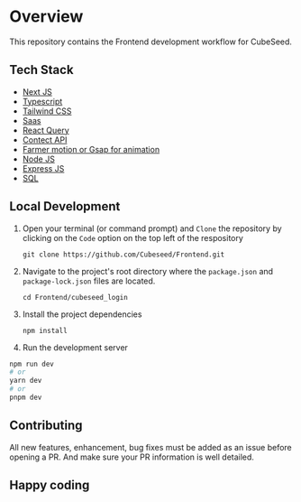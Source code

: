 # Overview

This repository contains the Frontend development workflow for CubeSeed.

## Tech Stack
 * [Next JS](https://nextjs.org/ )
 * [Typescript](https://www.typescriptlang.org/)
 * [Tailwind CSS](https://tailwindcss.com/)
 * [Saas](https://sass-lang.com/)
 * [React Query](https://tanstack.com/query/v3/)
 * [Contect API](https://react.dev/reference/react/useContext)
 * [Farmer motion or Gsap for animation](https://www.framer.com/motion/)
 * [Node JS](https://nodejs.org/en/docs)
 * [Express JS](https://expressjs.com/en/guide/routing.html)
 * [SQL](https://sql-academy.org/en)

## Local Development
1. Open your terminal (or command prompt) and `Clone` the repository by clicking on the `Code` option on the top left of the respository
   
   `git clone https://github.com/Cubeseed/Frontend.git`

4. Navigate to the project's root directory where the `package.json` and `package-lock.json` files are located.
   
   `cd Frontend/cubeseed_login `
   
5. Install the project dependencies
   
   `npm install`
   
7. Run the development server
   

```bash
npm run dev
# or
yarn dev
# or
pnpm dev
```

## Contributing
 All new features, enhancement, bug fixes must be added as an issue before opening a PR. And make sure your PR information is well detailed.

## Happy coding

